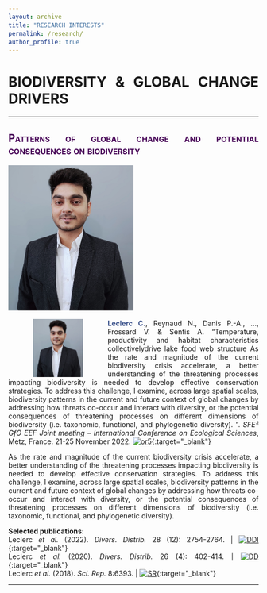 ```yaml
---
layout: archive
title: "RESEARCH INTERESTS"
permalink: /research/
author_profile: true
---
```

<style> .aligncenter {text-align: center;} </style>
<style> body {text-align: justify} </style> <!-- Justify text. -->

# **BIODIVERSITY & GLOBAL CHANGE DRIVERS**

------

## <span style="font-variant:small-caps;"><span style="color:#440154">**Patterns of global change and potential consequences on biodiversity**</span></span>

<p class="alignright">
<img src="/images/Biography.jpg"
    alt="centered image"
    width="50%" height="50%" alt="A 100x100 image">
</p>

<img src="/images/Biography.jpg"
    width="100"
    hspace="50"
    align="left"> <span style="color:#3B528B">**Leclerc C.**</span>, Reynaud N., Danis P.-A., ..., Frossard V. & Sentis A. “Temperature, productivity and habitat characteristics collectivelydrive lake food web structure As the rate and magnitude of the current biodiversity crisis accelerate, a better understanding of the threatening processes impacting biodiversity is needed to develop effective conservation strategies. To address this challenge, I examine, across large spatial scales, biodiversity patterns in the current and future context of global changes by addressing how threats co-occur and interact with diversity, or the potential consequences of threatening processes on different dimensions of biodiversity (i.e. taxonomic, functional, and phylogenetic diversity). ”. *SFE² GfÖ EEF Joint meeting – International Conference on Ecological Sciences*, Metz, France. 21-25 November 2022. [![or5](https://img.shields.io/badge/figshare-Presentation_SFE_2022-21908C.svg)](https://doi.org/10.6084/m9.figshare.21931287.v2){:target="_blank"} 

As the rate and magnitude of the current biodiversity crisis accelerate, a better understanding of the threatening processes impacting biodiversity is needed to develop effective conservation strategies. To address this challenge, I examine, across large spatial scales, biodiversity patterns in the current and future context of global changes by addressing how threats co-occur and interact with diversity, or the potential consequences of threatening processes on different dimensions of biodiversity (i.e. taxonomic, functional, and phylogenetic diversity).

**Selected publications:**  
Leclerc *et al.* (2022). *Divers. Distrib.* 28 (12): 2754-2764. $|$
[![DDI](https://img.shields.io/badge/DOI-10.1111/ddi.13441-21908C.svg)](https://doi.org/10.1111/ddi.13441){:target="_blank"}<br>
Leclerc *et al.* (2020). *Divers. Distrib.* 26 (4): 402-414. $|$ [![DD](https://img.shields.io/badge/DOI-10.1111/ddi.13024-21908C.svg)](https://doi.org/10.1111/ddi.13024){:target="_blank"}<br>
Leclerc *et al.* (2018). *Sci. Rep.* 8:6393. $|$ [![SR](https://img.shields.io/badge/DOI-10.1038/s41598--018--24733--0-21908C.svg)](https://doi.org/10.1038/s41598-018-24733-0){:target="_blank"}<br>

------